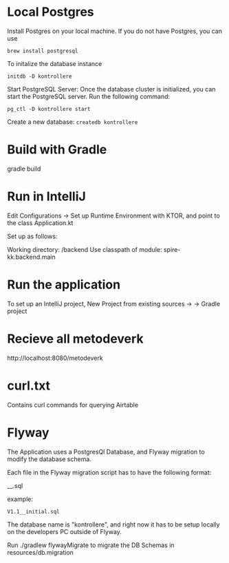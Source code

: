 # Local Postgres

Install Postgres on your local machine.
If you do not have Postgres, you can use

`brew install postgresql`

To initalize the database instance

`initdb -D kontrollere`

Start PostgreSQL Server: Once the database cluster is initialized, you can start the PostgreSQL server. Run the following command:

`pg_ctl -D kontrollere start`

Create a new database:
`createdb kontrollere`

# Build with Gradle

gradle build

# Run in IntelliJ

Edit Configurations -> Set up Runtime Environment with KTOR, and point to the class Application.kt

Set up as follows:

Working directory: <root of project>/backend
Use classpath of module: spire-kk.backend.main

# Run the application

To set up an IntelliJ project, New Project from existing sources -> <root directory
for spire-kk> -> Gradle project

# Recieve all metodeverk

http://localhost:8080/metodeverk

# curl.txt

Contains curl commands for querying Airtable

# Flyway

The Application uses a PostgresQl Database, and Flyway migration to modify the database schema.

Each file in the Flyway migration script has to have the following format:

<Version>__<Description>.sql

example:

`V1.1__initial.sql`

The database name is "kontrollere", and right now it has to be setup locally on the developers PC outside of Flyway.

Run ./gradlew flywayMigrate to migrate the DB Schemas in resources/db.migration

